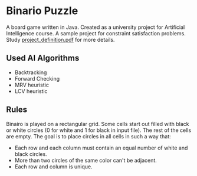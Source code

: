 # Binario Puzzle
A board game written in Java. Created as a university project for Artificial Intelligence course. A sample project for constraint satisfaction problems. Study [project_definition.pdf](https://github.com/sajjadroudi/AI-Binairo-Puzzle/blob/master/project_definition.pdf) for more details.

## Used AI Algorithms
- Backtracking
- Forward Checking
- MRV heuristic
- LCV heuristic

## Rules
Binairo is played on a rectangular grid. Some cells start out filled with black or white circles (0 for white and 1 for black in input file). The rest of the cells are empty. The goal is to place circles in all cells in such a way that:
- Each row and each column must contain an equal number of white and black circles. 
- More than two circles of the same color can't be adjacent. 
- Each row and column is unique.
